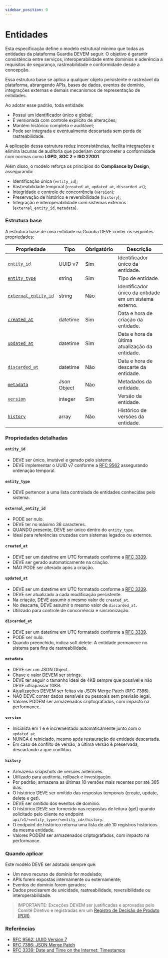 ```yaml
---
sidebar_position: 0
---
```


# Entidades

Esta especificação define o modelo estrutural mínimo que todas as entidades da plataforma Guardia DEVEM seguir. O objetivo é garantir consistência entre serviços, interoperabilidade entre domínios e aderência a requisitos de segurança, rastreabilidade e conformidade desde a concepção.

Essa estrutura base se aplica a qualquer objeto persistente e rastreável da plataforma, abrangendo APIs, bases de dados, eventos de domínio, integrações externas e demais mecanismos de representação de entidades.

Ao adotar esse padrão, toda entidade:
- Possui um identificador único e global;
- É versionada com controle explícito de alterações;
- Mantém histórico completo e auditável;
- Pode ser integrada e eventualmente descartada sem perda de rastreabilidade.

A aplicação dessa estrutura reduz inconsistências, facilita integrações e elimina lacunas de auditoria que poderiam comprometer a conformidade com normas como **LGPD**, **SOC 2** e **ISO 27001**.

Além disso, o modelo reforça os princípios do **Compliance by Design**, assegurando:
- Identificação única (`entity_id`);
- Rastreabilidade temporal (`created_at`, `updated_at`, `discarded_at`);
- Integridade e controle de concorrência (`version`);
- Preservação de histórico e reversibilidade (`history`);
- Integração e interoperabilidade com sistemas externos (`external_entity_id`, `metadata`).

### Estrutura base

A estrutura base de uma entidade na Guardia DEVE conter os seguintes propriedades:

| Propriedade                                   | Tipo         | Obrigatório | Descrição                                              |
|-----------------------------------------------|--------------|-------------|--------------------------------------------------------|
| [`entity_id`](#entity_id)                     | UUID v7      | Sim         | Identificador único da entidade.                       |
| [`entity_type`](#entity_type)                 | string       | Sim         | Tipo de entidade.                                      |
| [`external_entity_id`](#external_entity_id)   | string       | Não         | Identificador único da entidade em um sistema externo. |
| [`created_at`](#created_at)                   | datetime     | Sim         | Data e hora de criação da entidade.                    |
| [`updated_at`](#updated_at)                   | datetime     | Sim         | Data e hora da última atualização da entidade.         |
| [`discarded_at`](#discarded_at)               | datetime     | Não         | Data e hora de descarte da entidade.                   |
| [`metadata`](#metadata)                       | Json Object  | Não         | Metadados da entidade.                                 |
| [`version`](#version)                         | integer      | Sim         | Versão da entidade.                                    |
| [`history`](#history)                         | array        | Não         | Histórico de versões da entidade.                      |

### Propriedades detalhadas

#### `entity_id`
- DEVE ser único, imutável e gerado pelo sistema.
- DEVE implementar o UUID v7 conforme a [RFC 9562](https://datatracker.ietf.org/doc/html/rfc9562#name-uuid-version-7) assegurando ordenação temporal.

#### `entity_type`
- DEVE pertencer a uma lista controlada de entidades conhecidas pelo sistema.

#### `external_entity_id`
- PODE ser nulo.
- DEVE ter no máximo 36 caracteres.
- QUANDO presente, DEVE ser único dentro do `entity_type`.
- Ideal para referências cruzadas com sistemas legados ou externos.

#### `created_at`
- DEVE ser um datetime em UTC formatado conforme a [RFC 3339](https://datatracker.ietf.org/doc/html/rfc3339).
- DEVE ser gerado automaticamente na criação.
- NÃO PODE ser alterado após a criação.

#### `updated_at`
- DEVE ser um datetime em UTC formatado conforme a [RFC 3339](https://datatracker.ietf.org/doc/html/rfc3339).
- DEVE ser atualizado a cada modificação persistente.
- Na criação, DEVE assumir o mesmo valor de `created_at`.
- No descarte, DEVE assumir o mesmo valor de `discarded_at`.
- Utilizado para controle de concorrência e sincronização.

#### `discarded_at`
- DEVE ser um datetime em UTC formatado conforme a [RFC 3339](https://datatracker.ietf.org/doc/html/rfc3339).
- PODE ser nulo.
- Quando preenchido, indica soft delete. A entidade permanece no sistema para fins de rastreabilidade.

#### `metadata`
- DEVE ser um JSON Object.
- Chave e valor DEVEM ser strings.
- DEVE ter seguir o tamanho ideal de 4KB sempre que possível e não DEVE ultrapassar 10KB.
- Atualizações DEVEM ser feitas via JSON Merge Patch (RFC 7386).
- NÃO DEVE conter dados sensíveis ou pessoais sem previsão legal.
- Valores PODEM ser armazenados criptografados, com impacto na performance.

#### `version`
- Inicializa em 1 e é incrementado automaticamente junto com o `updated_at`.
- NUNCA é reiniciado, mesmo após restauração de entidade descartada.
- Em caso de conflito de versão, a última versão é preservada, descartando a que conflitou.

#### `history`
- Armazena snapshots de versões anteriores.
- Utilizado para auditoria, rollback e investigação.
- Por padrão, armazena as últimas 10 versões mais recentes por até 365 dias.
- O histórico DEVE ser omitido das respostas temporais (create, update, delete e get).
- DEVE ser omitido dos eventos de domínio.
- O histórico DEVE ser fornecido nas respostas de leitura (get) quando solicitado pelo cliente no endpoint `api/v1/<entity_type>/<entity_id>/history`.
- O endpoint de histórico retorna uma lista de até 10 registros históricos da mesma entidade.
- Valores PODEM ser armazenados criptografados, com impacto na performance.

### Quando aplicar

Este modelo DEVE ser adotado sempre que:
- Um novo recurso de domínio for modelado;
- APIs forem expostas internamente ou externamente;
- Eventos de domínio forem gerados;
- Dados precisarem de unicidade, rastreabilidade, reversibilidade ou interoperabilidade.

> IMPORTANTE: Exceções DEVEM ser justificadas e aprovadas pelo Comitê Diretivo e registradas em um [Registro de Decisão de Produto (PDR)](../community/governance/index.md#registros-de-decisão-de-produto-pdr).

### Referências
- [RFC 9562: UUID Version 7](https://datatracker.ietf.org/doc/html/rfc9562)
- [RFC 7386: JSON Merge Patch](https://datatracker.ietf.org/doc/html/rfc7386)
- [RFC 3339: Date and Time on the Internet: Timestamps](https://datatracker.ietf.org/doc/html/rfc3339)
